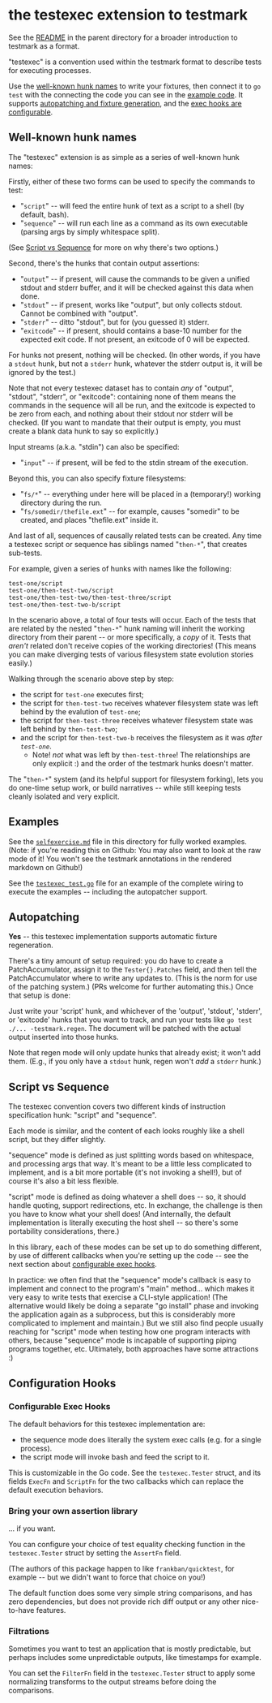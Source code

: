 the testexec extension to testmark
==================================

See the [README](../README.md) in the parent directory for a broader introduction to testmark as a format.

"testexec" is a convention used within the testmark format to describe
tests for executing processes.

Use the [well-known hunk names](#well-known-hunk-names) to write your fixtures,
then connect it to `go test` with the connecting the code you can see in the [example code](#examples).
It supports [autopatching and fixture generation](#autopatching),
and the [exec hooks are configurable](#configurable-exec-hooks).


Well-known hunk names
---------------------

The "testexec" extension is as simple as a series of well-known hunk names:

Firstly, either of these two forms can be used to specify the commands to test:

- "`script`" -- will feed the entire hunk of text as a script to a shell (by default, bash).
- "`sequence`" -- will run each line as a command as its own executable (parsing args by simply whitespace split).

(See [Script vs Sequence](#script-vs-sequence) for more on why there's two options.)

Second, there's the hunks that contain output assertions:

- "`output`" -- if present, will cause the commands to be given a unified stdout and stderr buffer, and it will be checked against this data when done.
- "`stdout`" -- if present, works like "output", but only collects stdout.  Cannot be combined with "output".
- "`stderr`" -- ditto "stdout", but for (you guessed it) stderr.
- "`exitcode`" -- if present, should contains a base-10 number for the expected exit code.  If not present, an exitcode of 0 will be expected.

For hunks not present, nothing will be checked.
(In other words, if you have a `stdout` hunk, but not a `stderr` hunk, whatever the stderr output is, it will be ignored by the test.)

Note that not every testexec dataset has to contain _any_ of "output", "stdout", "stderr", or "exitcode":
containing none of them means the commands in the sequence will all be run,
and the exitcode is expected to be zero from each,
and nothing about their stdout nor stderr will be checked.
(If you want to mandate that their output is empty, you must create a blank data hunk to say so explicitly.)

Input streams (a.k.a. "stdin") can also be specified:

- "`input`" -- if present, will be fed to the stdin stream of the execution.

Beyond this, you can also specify fixture filesystems:

- "`fs/*`" -- everything under here will be placed in a (temporary!) working directory during the run.
- "`fs/somedir/thefile.ext`" -- for example, causes "somedir" to be created, and places "thefile.ext" inside it.

And last of all, sequences of causally related tests can be created.
Any time a testexec script or sequence has siblings named "`then-*`",
that creates sub-tests.

For example, given a series of hunks with names like the following:

```
test-one/script
test-one/then-test-two/script
test-one/then-test-two/then-test-three/script
test-one/then-test-two-b/script
```

In the scenario above, a total of four tests will occur.
Each of the tests that are related by the nested "`then-*`" hunk naming will inherit the working directory from their parent --
or more specifically, a *copy* of it.
Tests that *aren't* related don't receive copies of the working directories!
(This means you can make diverging tests of various filesystem state evolution stories easily.)

Walking through the scenario above step by step:

- the script for `test-one` executes first;
- the script for `then-test-two` receives whatever filesystem state was left behind by the evalution of `test-one`;
- the script for `then-test-three` receives whatever filesystem state was left behind by `then-test-two`;
- and the script for `then-test-two-b` receives the filesystem as it was *after `test-one`*.
	- Note!  _not_ what was left by `then-test-three`!  The relationships are only explicit :) and the order of the testmark hunks doesn't matter.

The "`then-*`" system (and its helpful support for filesystem forking),
lets you do one-time setup work, or build narratives -- while still keeping tests cleanly isolated and very explicit.


Examples
--------

See the [`selfexercise.md`](./selfexercise.md) file in this directory for fully worked examples.
(Note: if you're reading this on Github: You may also want to look at the raw mode of it!
You won't see the testmark annotations in the rendered markdown on Github!)

See the [`testexec_test.go`](./testexec_test.go) file for an example of the complete wiring to execute the examples --
including the autopatcher support.


Autopatching
------------

**Yes** -- this testexec implementation supports automatic fixture regeneration.

There's a tiny amount of setup required:
you do have to create a PatchAccumulator,
assign it to the `Tester{}.Patches` field,
and then tell the PatchAccumulator where to write any updates to.
(This is the norm for use of the patching system.)
(PRs welcome for further automating this.)
Once that setup is done:

Just write your 'script' hunk,
and whichever of the 'output', 'stdout', 'stderr', or 'exitcode' hunks that you want to track,
and run your tests like `go test ./... -testmark.regen`.
The document will be patched with the actual output inserted into those hunks.

Note that regen mode will only update hunks that already exist; it won't add them.
(E.g., if you only have a `stdout` hunk, regen won't _add_ a `stderr` hunk.)


Script vs Sequence
------------------

The testexec convention covers two different kinds of instruction specification hunk:
"script" and "sequence".

Each mode is similar, and the content of each looks roughly like a shell script, but they differ slightly.

"sequence" mode is defined as just splitting words based on whitespace, and processing args that way.
It's meant to be a little less complicated to implement, and is a bit more portable (it's not invoking a shell!),
but of course it's also a bit less flexible.

"script" mode is defined as doing whatever a shell does -- so, it should handle quoting, support redirections, etc.
In exchange, the challenge is then you have to know what your shell does!
(And internally, the default implementation is literally executing the host shell -- so there's some portability considerations, there.)

In this library, each of these modes can be set up to do something different, by use of different callbacks when you're setting up the code --
see the next section about [configurable exec hooks](#configurable-exec-hooks).

In practice: we often find that the "sequence" mode's callback is easy to implement
and connect to the program's "main" method...
which makes it very easy to write tests that exercise a CLI-style application!
(The alternative would likely be doing a separate "go install" phase and invoking the application again as a subprocess,
but this is considerably more complicated to implement and maintain.)
But we still also find people usually reaching for "script" mode when testing how one program interacts with others,
because "sequence" mode is incapable of supporting piping programs together, etc.
Ultimately, both approaches have some attractions :)


Configuration Hooks
-------------------

### Configurable Exec Hooks

The default behaviors for this testexec implementation are:

- the sequence mode does literally the system exec calls (e.g. for a single process).
- the script mode will invoke bash and feed the script to it.

This is customizable in the Go code.
See the `testexec.Tester` struct, and its fields `ExecFn` and `ScriptFn`
for the two callbacks which can replace the default execution behaviors.

### Bring your own assertion library

... if you want.

You can configure your choice of test equality checking function in the `testexec.Tester` struct by setting the `AssertFn` field.

(The authors of this package happen to like `frankban/quicktest`, for example -- but we didn't want to force that choice on you!)

The default function does some very simple string comparisons,
and has zero dependencies,
but does not provide rich diff output or any other nice-to-have features.

### Filtrations

Sometimes you want to test an application that is mostly predictable, but perhaps includes some unpredictable outputs, like timestamps for example.

You can set the `FilterFn` field in the `testexec.Tester` struct to apply some normalizing transforms to the output streams before doing the comparisons.
